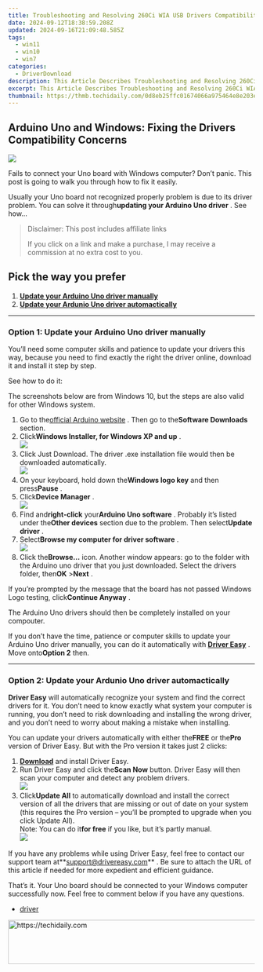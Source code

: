 ```yaml
---
title: Troubleshooting and Resolving 260Ci WIA USB Drivers Compatibility Concerns
date: 2024-09-12T18:38:59.208Z
updated: 2024-09-16T21:09:48.585Z
tags:
  - win11
  - win10
  - win7
categories:
  - DriverDownload
description: This Article Describes Troubleshooting and Resolving 260Ci WIA USB Drivers Compatibility Concerns
excerpt: This Article Describes Troubleshooting and Resolving 260Ci WIA USB Drivers Compatibility Concerns
thumbnail: https://thmb.techidaily.com/0d8eb25ffc01674066a975464e8e203ea7154d5d50fa969981b4673868840ed3.JPG
---
```


## Arduino Uno and Windows: Fixing the Drivers Compatibility Concerns

![](https://images.drivereasy.com/wp-content/uploads/2018/09/img_5b9722117b8f9.jpg)

 Fails to connect your Uno board with Windows computer? Don’t panic. This post is going to walk you through how to fix it easily.

 Usually your Uno board not recognized properly problem is due to its driver problem. You can solve it through**updating your Arduino Uno driver** . See how…

>  Disclaimer: This post includes affiliate links
>
>  If you click on a link and make a purchase, I may receive a commission at no extra cost to you.
>

## Pick the way you prefer

1. **[Update your Arduino Uno driver manually](https://tools.techidaily.com/drivereasy/download/)**
2. **[Update your Ardunio Uno driver automactically](https://tools.techidaily.com/drivereasy/download/)**

---

### Option 1: Update your Arduino Uno driver manually

 You’ll need some computer skills and patience to update your drivers this way, because you need to find exactly the right the driver online, download it and install it step by step.

See how to do it:

 The screenshots below are from Windows 10, but the steps are also valid for other Windows system.

1. Go to the[official Arduino website](https://www.arduino.cc/) . Then go to the**Software Downloads** section.
2. Click**Windows Installer, for Windows XP and up** .  
![](https://images.drivereasy.com/wp-content/uploads/2018/09/img_5b97238eccb5a.jpg)
3. Click Just Download. The driver .exe installation file would then be downloaded automatically.  
![](https://images.drivereasy.com/wp-content/uploads/2018/09/img_5b9723d85a5fc.png)
4. On your keyboard, hold down the**Windows logo key** and then press**Pause** .
5. Click**Device Manager** .  
![](https://images.drivereasy.com/wp-content/uploads/2018/09/img_5b972425c4342.jpg)
6. Find and**right-click** your**Arduino Uno software** . Probably it’s listed under the**Other devices** section due to the problem. Then select**Update driver** .
7. Select**Browse my computer for driver software** .  
![](https://images.drivereasy.com/wp-content/uploads/2018/09/img_5b9725918e348.png)
8. Click the**Browse…** icon. Another window appears: go to the folder with the Arduino uno driver that you just downloaded. Select the drivers folder, then**OK** \>**Next** .

 If you’re prompted by the message that the board has not passed Windows Logo testing, click**Continue Anyway** .

 The Arduino Uno drivers should then be completely installed on your compouter.

 If you don’t have the time, patience or computer skills to update your Arduino Uno driver manually, you can do it automatically with **[Driver Easy](https://tools.techidaily.com/drivereasy/download/)**  . Move onto**Option 2** then.

---

### Option 2: Update your Ardunio Uno driver automactically

**Driver Easy** will automatically recognize your system and find the correct drivers for it. You don’t need to know exactly what system your computer is running, you don’t need to risk downloading and installing the wrong driver, and you don’t need to worry about making a mistake when installing.

 You can update your drivers automatically with either the**FREE** or the**Pro** version of Driver Easy. But with the Pro version it takes just 2 clicks:

1. **[Download](https://tools.techidaily.com/drivereasy/download/)**  and install Driver Easy.
2. Run Driver Easy and click the**Scan Now** button. Driver Easy will then scan your computer and detect any problem drivers.  
![](https://images.drivereasy.com/wp-content/uploads/2018/09/img_5b9726adf0779.jpg)
3. Click**Update All** to automatically download and install the correct version of all the drivers that are missing or out of date on your system (this requires the Pro version – you’ll be prompted to upgrade when you click Update All).  
 Note: You can do it**for free** if you like, but it’s partly manual.  
![](https://images.drivereasy.com/wp-content/uploads/2018/09/img_5b972751aba6b.jpg)

 If you have any problems while using Driver Easy, feel free to contact our support team at**<support@drivereasy.com>** . Be sure to attach the URL of this article if needed for more expedient and efficient guidance.

 That’s it. Your Uno board should be connected to your Windows computer successfully now. Feel free to comment below if you have any questions.

* [driver](https://tools.techidaily.com/drivereasy/download/)

<ins class="adsbygoogle"
     style="display:block"
     data-ad-format="autorelaxed"
     data-ad-client="ca-pub-7571918770474297"
     data-ad-slot="1223367746"></ins>

<ins class="adsbygoogle"
     style="display:block"
     data-ad-client="ca-pub-7571918770474297"
     data-ad-slot="8358498916"
     data-ad-format="auto"
     data-full-width-responsive="true"></ins>



<!-- affiliate ads begin -->
<a href="https://unicoeye.pxf.io/c/5597632/2134228/18498" target="_top" id="2134228">
  <img src="//a.impactradius-go.com/display-ad/18498-2134228" border="0" alt="https://techidaily.com" width="728" height="90"/>
</a>
<img height="0" width="0" src="https://unicoeye.pxf.io/i/5597632/2134228/18498" style="position:absolute;visibility:hidden;" border="0" />
<!-- affiliate ads end -->


